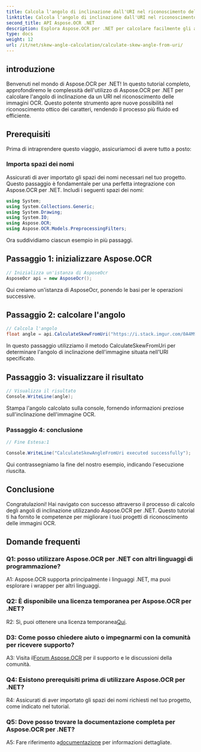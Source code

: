 ```yaml
---
title: Calcola l'angolo di inclinazione dall'URI nel riconoscimento delle immagini OCR
linktitle: Calcola l'angolo di inclinazione dall'URI nel riconoscimento delle immagini OCR
second_title: API Aspose.OCR .NET
description: Esplora Aspose.OCR per .NET per calcolare facilmente gli angoli di inclinazione nel riconoscimento delle immagini OCR. Migliora i tuoi progetti con precisione ed efficienza.
type: docs
weight: 12
url: /it/net/skew-angle-calculation/calculate-skew-angle-from-uri/
---
```

## introduzione

Benvenuti nel mondo di Aspose.OCR per .NET! In questo tutorial completo, approfondiremo le complessità dell'utilizzo di Aspose.OCR per .NET per calcolare l'angolo di inclinazione da un URI nel riconoscimento delle immagini OCR. Questo potente strumento apre nuove possibilità nel riconoscimento ottico dei caratteri, rendendo il processo più fluido ed efficiente.

## Prerequisiti

Prima di intraprendere questo viaggio, assicuriamoci di avere tutto a posto:

### Importa spazi dei nomi

Assicurati di aver importato gli spazi dei nomi necessari nel tuo progetto. Questo passaggio è fondamentale per una perfetta integrazione con Aspose.OCR per .NET. Includi i seguenti spazi dei nomi:

```csharp
using System;
using System.Collections.Generic;
using System.Drawing;
using System.IO;
using Aspose.OCR;
using Aspose.OCR.Models.PreprocessingFilters;
```

Ora suddividiamo ciascun esempio in più passaggi.

## Passaggio 1: inizializzare Aspose.OCR

```csharp
// Inizializza un'istanza di AsposeOcr
AsposeOcr api = new AsposeOcr();
```

Qui creiamo un'istanza di AsposeOcr, ponendo le basi per le operazioni successive.

## Passaggio 2: calcolare l'angolo

```csharp
// Calcola l'angolo
float angle = api.CalculateSkewFromUri("https://i.stack.imgur.com/0A4M9.png");
```

In questo passaggio utilizziamo il metodo CalculateSkewFromUri per determinare l'angolo di inclinazione dell'immagine situata nell'URI specificato.

## Passaggio 3: visualizzare il risultato

```csharp
// Visualizza il risultato
Console.WriteLine(angle);
```

Stampa l'angolo calcolato sulla console, fornendo informazioni preziose sull'inclinazione dell'immagine OCR.

### Passaggio 4: conclusione

```csharp
// Fine Estesa:1

Console.WriteLine("CalculateSkewAngleFromUri executed successfully");
```

Qui contrassegniamo la fine del nostro esempio, indicando l'esecuzione riuscita.

## Conclusione

Congratulazioni! Hai navigato con successo attraverso il processo di calcolo degli angoli di inclinazione utilizzando Aspose.OCR per .NET. Questo tutorial ti ha fornito le competenze per migliorare i tuoi progetti di riconoscimento delle immagini OCR.

## Domande frequenti

### Q1: posso utilizzare Aspose.OCR per .NET con altri linguaggi di programmazione?

A1: Aspose.OCR supporta principalmente i linguaggi .NET, ma puoi esplorare i wrapper per altri linguaggi.

### Q2: È disponibile una licenza temporanea per Aspose.OCR per .NET?

 R2: Sì, puoi ottenere una licenza temporanea[Qui](https://purchase.aspose.com/temporary-license/).

### D3: Come posso chiedere aiuto o impegnarmi con la comunità per ricevere supporto?

 A3: Visita il[Forum Aspose.OCR](https://forum.aspose.com/c/ocr/16) per il supporto e le discussioni della comunità.

### Q4: Esistono prerequisiti prima di utilizzare Aspose.OCR per .NET?

R4: Assicurati di aver importato gli spazi dei nomi richiesti nel tuo progetto, come indicato nel tutorial.

### Q5: Dove posso trovare la documentazione completa per Aspose.OCR per .NET?

 A5: Fare riferimento a[documentazione](https://reference.aspose.com/ocr/net/) per informazioni dettagliate.